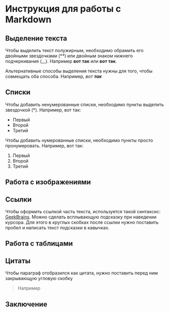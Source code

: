 # Инструкция для работы с Markdown

## Выделение текста

Чтобы выделить текст полужирным, необходимо обрамить его двойными звездочками 
(**) или двойным знаком нижнего подчеркивания (__). Например **вот так** или __вот так__.

Альтернативные способы выделения текста нужны для того, чтобы совмещать оба способа. Например, _вот **так**_
## Списки

Чтобы добавить ненумерованные списки, необходимо пункты выделить звездочкой (*). Например, вот так:
* Первый
* Второй
* Третий

Чтобы добавить нумерованные списки, необходимо пункты просто пронумеровать. Например, вот так:
1. Первый
2. Второй
3. Третий

## Работа с изображениями

## Ссылки

Чтобы оформить ссылкой часть текста, используется такой синтаксис: [GeekBrains](https://gb.ru "Нажми сюда"). Можно сделать всплывающую подсказку при наведении курсора. Для этого в круглых скобках после ссылки нужно поставить пробел и написать текст подсказки в кавычках.
## Работа с таблицами

## Цитаты

Чтобы параграф отобразился как цитата, нужно поставить перед ним закрывающую угловую скобку
>Например

## Заключение